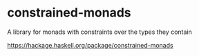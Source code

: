 # constrained-monads

A library for monads with constraints over the types they contain

https://hackage.haskell.org/package/constrained-monads
